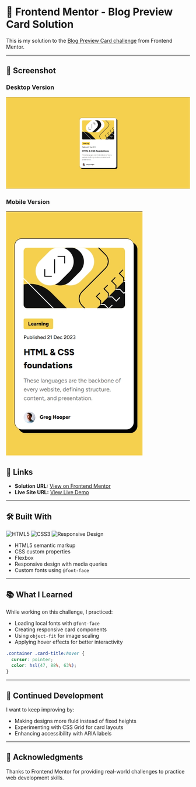 # 📰 Frontend Mentor - Blog Preview Card Solution

This is my solution to the [Blog Preview Card challenge](https://www.frontendmentor.io/challenges/blog-preview-card-ckPaj01IcS) from Frontend Mentor.

---

## 📸 Screenshot

### Desktop Version

![Desktop Screenshot](./design/desktop-design.jpg)

### Mobile Version

![Mobile Screenshot](./design/mobile-design.jpg)

## 🔗 Links

- **Solution URL:** [View on Frontend Mentor](https://www.frontendmentor.io/solutions/your-solution-link)
- **Live Site URL:** [View Live Demo](https://juanfeoru.github.io/blog-preview-card/)

---

## 🛠 Built With

![HTML5](https://img.shields.io/badge/HTML5-orange?logo=html5&logoColor=white)
![CSS3](https://img.shields.io/badge/CSS3-blue?logo=css3&logoColor=white)
![Responsive Design](https://img.shields.io/badge/Responsive%20Design-%F0%9F%93%B7-lightgreen)

- HTML5 semantic markup
- CSS custom properties
- Flexbox
- Responsive design with media queries
- Custom fonts using `@font-face`

---

## 📚 What I Learned

While working on this challenge, I practiced:

- Loading local fonts with `@font-face`
- Creating responsive card components
- Using `object-fit` for image scaling
- Applying hover effects for better interactivity

```css
.container .card-title:hover {
  cursor: pointer;
  color: hsl(47, 88%, 63%);
}
```

---

## 📌 Continued Development

I want to keep improving by:

- Making designs more fluid instead of fixed heights
- Experimenting with CSS Grid for card layouts
- Enhancing accessibility with ARIA labels

---

## 🙌 Acknowledgments

Thanks to Frontend Mentor for providing real-world challenges to practice web development skills.
